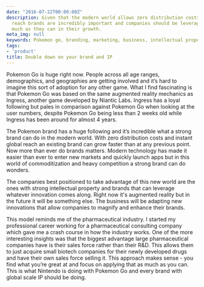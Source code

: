 ```yaml
---
date: "2016-07-22T00:00:00Z"
description: Given that the modern world allows zero distribution costs and global
  reach brands are incredibly important and companies should be leveraging them as
  much as they can in their growth.
meta_img: null
keywords: Pokemon go, branding, marketing, business, intellectual property
tags:
- 'product'
title: Double down on your brand and IP
---
```


Pokemon Go is huge right now. People across all age ranges, demographics, and geographies are getting involved and it’s hard to imagine this sort of adoption for any other game. What I find fascinating is that Pokemon Go was based on the same augmented reality mechanics as Ingress, another game developed by Niantic Labs. Ingress has a loyal following but pales in comparison against Pokemon Go when looking at the user numbers, despite Pokemon Go being less than 2 weeks old while Ingress has been around for almost 4 years.

The Pokemon brand has a huge following and it’s incredible what a strong brand can do in the modern world. With zero distribution costs and instant global reach an existing brand can grow faster than at any previous point. Now more than ever do brands matters. Modern technology has made it easier than ever to enter new markets and quickly launch apps but in this world of commoditization and heavy competition a strong brand can do wonders.

The companies best positioned to take advantage of this new world are the ones with strong intellectual property and brands that can leverage whatever innovation comes along. Right now it's augmented reality but in the future it will be something else. The business will be adapting new innovations that allow companies to magnify and enhance their brands.

This model reminds me of the pharmaceutical industry. I started my professional career working for a pharmaceutical consulting company which gave me a crash course in how the industry works. One of the more interesting insights was that the biggest advantage large pharmaceutical companies have is their sales force rather than their R&D. This allows them to just acquire small biotech companies for their newly developed drugs and have their own sales force selling it. This approach makes sense - you find what you’re great at and focus on applying that as much as you can. This is what Nintendo is doing with Pokemon Go and every brand with global scale IP should be doing.
